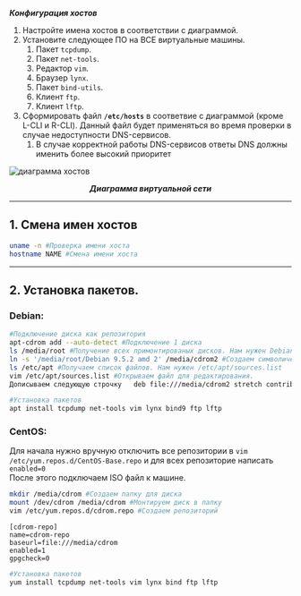 _**Конфигурация хостов**_
1. Настройте имена хостов в соответствии с диаграммой.
2. Установите следующее ПО на ВСЕ виртуальные машины.
    1. Пакет `tcpdump`.
    1. Пакет `net-tools`.
    1. Редактор `vim`.
    1. Браузер `lynx`.
    1. Пакет `bind-utils`.
    1. Клиент `ftp`.
    1. Клиент `lftp`.
3. Сформировать файл **`/etc/hosts`** в соответвие с диаграммой (кроме L-CLI и R-CLI). Данный файл будет применяться во время проверки в случае недоступности DNS-сервисов.
    1. В случае корректной работы DNS-сервисов ответы DNS должны именить более высокий приоритет


![диаграмма хостов](https://i.imgur.com/hi5ATKK.png)
<p align="center"><b><i>Диаграмма виртуальной сети</i></b></p>

***
## 1. Смена имен хостов
```bash
uname -n #Проверка имени хоста
hostname NAME #Смена имени хоста
```

***
## 2. Установка пакетов.

### Debian:
```bash 
#Подключение диска как репозитория
apt-cdrom add --auto-detect #Подключение 1 диска
ls /media/root #Получение всех примонтированых дисков. Нам нужен Debian 9.5.0 amd64 2
ln -s '/media/root/Debian 9.5.2 amd 2' /media/cdrom2 #Создаем символическую ссылку на диск
ls /etc/apt #Получаем список файлов. Нам нужен /etc/apt/sources.list
vim /etc/apt/sources.list #Открываем файл для редактирования.
Дописываем следующую строчку   deb file:///media/cdrom2 stretch contrib main
```
```bash
#Установка пaкетов
apt install tcpdump net-tools vim lynx bind9 ftp lftp
```
### CentOS:
Для начала нужно вручную отключить все репозитории в `vim /etc/yum.repos.d/CentOS-Base.repo` и для всех репозиторие написать `enabled=0`<br>
После этого подключаем ISO файл к машине.<br>
```bash
mkdir /media/cdrom #Создаем папку для диска
mount /dev/cdrom /media/cdrom #Монтируем диск в папку
vim /etc/yum.repos.d/cdrom.repo #Создаем репозиторий
```
```
[cdrom-repo]
name=cdrom-repo
baseurl=file:///media/cdrom
enabled=1
gpgcheck=0
```
```bash
#Установка пaкетов
yum install tcpdump net-tools vim lynx bind ftp lftp
```


